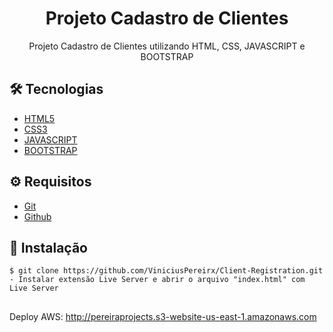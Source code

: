 # <div align="center"> Projeto Cadastro de Clientes</div>

<p align="center">Projeto Cadastro de Clientes utilizando HTML, CSS, JAVASCRIPT e BOOTSTRAP</p>

## 🛠️ Tecnologias

<ul>
  <li><a href="https://developer.mozilla.org/pt-BR/docs/Web/HTML">HTML5</a></li>
  <li><a href="https://developer.mozilla.org/pt-BR/docs/Web/CSS">CSS3</a></li>
  <li><a href="https://developer.mozilla.org/pt-BR/docs/Web/JavaScript">JAVASCRIPT</a></li>
  <li><a href="https://getbootstrap.com/">BOOTSTRAP</a></li>
</ul>

## ⚙️ Requisitos

<ul>
  <li><a href="https://git-scm.com/">Git</a></li>
  <li><a href="https://github.com/">Github</a></li>
</ul>

## 🚀 Instalação

```
$ git clone https://github.com/ViniciusPereirx/Client-Registration.git
- Instalar extensão Live Server e abrir o arquivo "index.html" com Live Server

```

##

Deploy AWS: http://pereiraprojects.s3-website-us-east-1.amazonaws.com

##
